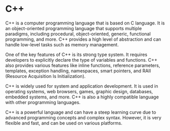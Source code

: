 # C++
C++ is a computer programming language that is based on C language. It is an object-oriented programming language that supports multiple paradigms, including procedural, object-oriented, generic, functional programming, and more. C++ provides a high level of abstraction and can handle low-level tasks such as memory management.

One of the key features of C++ is its strong type system. It requires developers to explicitly declare the type of variables and functions. C++ also provides various features like inline functions, reference parameters, templates, exception handling, namespaces, smart pointers, and RAII (Resource Acquisition Is Initialization).

C++ is widely used for system and application development. It is used in operating systems, web browsers, games, graphic design, databases, embedded systems, and more. C++ is also a highly compatible language with other programming languages.

C++ is a powerful language and can have a steep learning curve due to advanced programming concepts and complex syntax. However, it is very flexible and fast, and can be used on various platforms.
